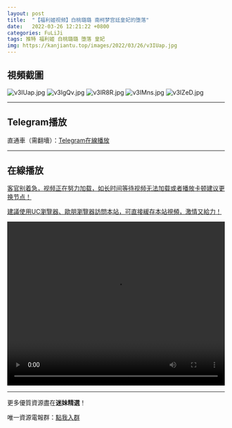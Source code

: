 ```yaml
---
layout: post
title:  "【福利姬视频】白桃璐璐 南柯梦宫廷皇妃的堕落"
date:   2022-03-26 12:21:22 +0800
categories: FuLiJi
tags: 推特 福利姬 白桃璐璐 堕落 皇妃
img: https://kanjiantu.top/images/2022/03/26/v3IUap.jpg
---
```



## 視頻截圖

![v3IUap.jpg](https://kanjiantu.top/images/2022/03/26/v3IUap.jpg)
![v3IgQv.jpg](https://kanjiantu.top/images/2022/03/26/v3IgQv.jpg)
![v3IR8R.jpg](https://kanjiantu.top/images/2022/03/26/v3IR8R.jpg)
![v3IMns.jpg](https://kanjiantu.top/images/2022/03/26/v3IMns.jpg)
![v3IZeD.jpg](https://kanjiantu.top/images/2022/03/26/v3IZeD.jpg)

* * *
## Telegram播放

直通車（需翻墻）：[Telegram在線播放](https://t.me/mimeijingxuan/374)

* * *
## 在線播放
<u>客官别着急，视频正在努力加载，如长时间等待视频无法加载或者播放卡顿建议更换节点！</u>

<u>建議使用UC瀏覽器、歐朋瀏覽器訪問本站，可直接緩存本站視頻，激情又給力！</u>
<center><video src="https://publer.io/uploads/tmp/1648233399-24763-0518-8144/a9df5011d66e59c738103c3e0a9de20d.mp4" width="100%" height="380px" controls="controls"></video></center>


* * *
更多優質資源盡在**迷妹精選**！

唯一資源電報群：[點我入群](https://t.me/mimeijingxuan)


